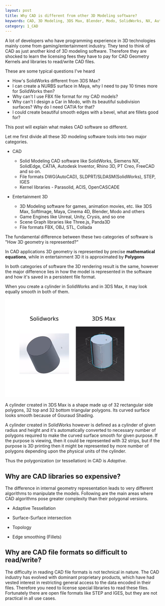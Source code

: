 ```yaml
---
layout: post
title: Why CAD is different from other 3D Modeling software?
keywords: CAD, 3D Modeling, 3DS Max, Blender, Modo, SolidWorks, NX, AutoCAD, Rhino 3D, CATIA
category: 1_CAD
---
```


A lot of developers who have programming experience in 3D technologies mainly come from gaming/entertainment industry. They tend to think of CAD as just another kind of 3D modeling software. Therefore they are shocked to learn the licensing fees they have to pay for CAD Geometry Kernels and libraries to read/write CAD files.

These are some typical questions I've heard

* How's SolidWorks different from 3DS Max?
* I can create a NURBS surface in Maya, why I need to pay 10 times more for SolidWorks then?
* Why can't I use FBX file format for my CAD models?
* Why can't I design a Car in Modo, with its beautiful subdivision surfaces? Why do I need CATIA for that?
* I could create beautiful smooth edges with a bevel, what are fillets good for?

This post will explain what makes CAD software so different.

Let me first divide all these 3D modeling software tools into two major categories.

* CAD
  - Solid Modeling CAD software like SolidWorks, Siemens NX, SolidEdge, CATIA, Autodesk Inventor, Rhino 3D, PT Creo, FreeCAD and so on.
  - File formats DWG(AutoCAD), SLDPRT/SLDASM(SolidWorks), STEP, IGES
  - Kernel libraries - Parasolid, ACIS, OpenCASCADE

* Entertainment 3D
  - 3D Modeling software for games, animation movies, etc. like 3DS Max, SoftImage, Maya, Cinema 4D, Blender, Modo and others
  - Game Engines like Unreal, Unity, Crysis, and so one
  - Scene Graph libraries like Three.js, Panda3D
  - File formats FBX, OBJ, STL, Collada

The fundamental difference between these two categories of software is "How 3D geometry is represented?"

<div class="well">
In CAD applications 3D geometry is represented by precise <b>mathematical equations</b>, while in entertainment 3D it is approximated by <b>Polygons</b>
</div>

In both categories of software the 3D rendering result is the same, however the major difference lies in how the model is represented in the software and how it's saved in a persistent file format.

When you create a cylinder in SolidWorks and in 3DS Max, it may look equally smooth in both of them.

<img src="/img/cylinder-comparision.png"/>

A cylinder created in 3DS Max is a shape made up of 32 rectangular side polygons, 32 top and 32 bottom triangular polygons. Its curved surface looks smooth because of Gouraud Shading.

A cylinder created in SolidWorks however is defined as a cylinder of given radius and height and it's automatically converted to necessary number of polygons required to make the curved surface smooth for given purpose. If the purpose is viewing, then it could be represented with 32 strips, but if the purpose is 3D printing then it might be represented by more number of polygons depending upon the physical units of the cylinder.

Thus the polygonization (or tessellation) in CAD is *Adaptive*.


Why are CAD libraries so expensive?
---
The difference in internal geometry representation leads to very different algorithms to manipulate the models. Following are the main areas where CAD algorithms pose greater complexity than their polygonal versions.

* Adaptive Tessellation

* Surface-Surface intersection

* Topology

* Edge smoothing (Fillets)




Why are CAD file formats so difficult to read/write?
---
The difficulty in reading CAD file formats is not technical in nature. The CAD industry has evolved with dominant proprietary products, which have had vested interest in restricting general access to the data encoded in their files. Therefore you need to license special libraries to read these files. Fortunately there are open file formats like STEP and IGES, but they are not practical in all use cases.

